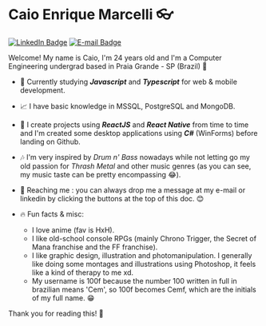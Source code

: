 #  Caio Enrique Marcelli :eyeglasses: 

[![LinkedIn Badge](https://img.shields.io/badge/Caio%20Enrique-blue?logo=linkedin&style=flat-square&color=a6b1e1&labelColor=424874&logoColor=f4eeff)](https://www.linkedin.com/in/caio-enrique-747621199/)
[![E-mail Badge](https://img.shields.io/badge/caioenriquemarcelli@gmail.com-blue?logo=gmail&style=flat-square&color=a6b1e1&labelColor=424874&logoColor=f4eeff)](mailto:caioenriquemarcelli@gmail.com)

Welcome! My name is Caio, I'm 24 years old and I'm a Computer Engineering undergrad based in Praia Grande - SP (Brazil) :palm_tree:


- :bookmark_tabs: Currently studying __*Javascript*__ and __*Typescript*__ for web & mobile development.

- :chart_with_upwards_trend: I have basic knowledge in MSSQL, PostgreSQL and MongoDB.

- :space_invader: I create projects using __*ReactJS*__ and __*React Native*__ from time to time and I'm created some desktop applications using __*C#*__ (WinForms) before landing on Github.

- :notes: I'm very inspired by _Drum n' Bass_ nowadays while not letting go my old passion for _Thrash Metal_ and other music genres (as you can see, my music taste can be pretty encompassing :joy:).

- :e-mail: Reaching me : you can always drop me a message at my e-mail or linkedin by clicking the buttons at the top of this doc. :blush:

- :fire: Fun facts & misc:
  - I love anime (fav is HxH).
  - I like old-school console RPGs (mainly Chrono Trigger, the Secret of Mana franchise and the FF franchise).
  - I like graphic design, illustration and photomanipulation. I generally like doing some montages and illustrations using Photoshop, it feels like a kind of therapy to me xd.
  - My username is 100f because the number 100 written in full in brazilian means 'Cem', so 100f becomes Cemf, which are the initials of my full name. :grin:

Thank you for reading this! :purple_heart:
